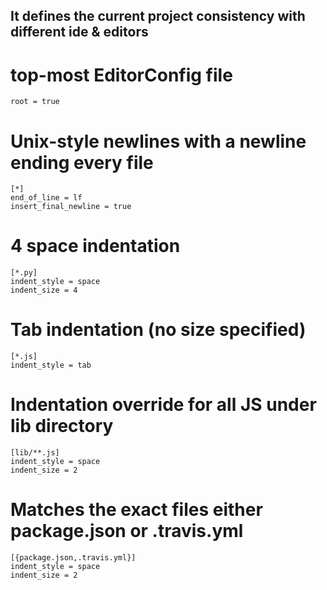 ## It defines the current project consistency with different ide & editors

# top-most EditorConfig file
```
root = true
```
# Unix-style newlines with a newline ending every file
```
[*]
end_of_line = lf
insert_final_newline = true
```
# 4 space indentation
```
[*.py]
indent_style = space
indent_size = 4
```
# Tab indentation (no size specified)
```
[*.js]
indent_style = tab
```
# Indentation override for all JS under lib directory
```
[lib/**.js]
indent_style = space
indent_size = 2
```
# Matches the exact files either package.json or .travis.yml
```
[{package.json,.travis.yml}]
indent_style = space
indent_size = 2
```

